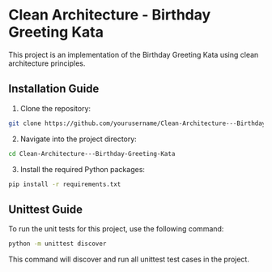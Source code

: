 # Clean Architecture - Birthday Greeting Kata

This project is an implementation of the Birthday Greeting Kata using clean architecture principles.

## Installation Guide

1. Clone the repository:

```bash
git clone https://github.com/yourusername/Clean-Architecture---Birthday-Greeting-Kata.git
```

2. Navigate into the project directory:

```bash
cd Clean-Architecture---Birthday-Greeting-Kata
```

3. Install the required Python packages:

```bash
pip install -r requirements.txt
```

## Unittest Guide

To run the unit tests for this project, use the following command:

```bash
python -m unittest discover
```

This command will discover and run all unittest test cases in the project.
